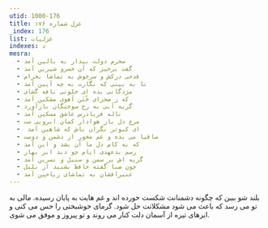 ```yaml
---
utid: 1000-176
title: غزل شماره ۱۷۶
_index: 176
list: غزلیات
indexes: د
mesra:
  - سحرم دولت بیدار به بالین آمد
  - گفت برخیز که آن خسرو شیرین آمد
  - قدحی درکش و سرخوش به تماشا بخرام
  - تا به بینی که نگارت به چه آیین آمد
  - مژدگانی بده ای خلوتی نافه گشای
  - که ز صحرای خُتَن آهوی مشکین آمد
  - گریه آبی به رخ سوختگان بازآورد
  - ناله فریادرس عاشق مسکین آمد
  - مرغ دل باز هوادار کمان ابرویی ست
  - ‌ ای کبوتر نگران باش که شاهین آمد
  - ساقیا می بده و غم مخور از دشمن و دوست
  - که به کام دل ما آن بشد و این آمد
  - رسم بدعهدی ایام چو دید ابر بهار
  - گریه اش بر سمن و سنبل و نسرین آمد
  - چون صبا گفته حافظ بشنید از بلبل
  - عنبرافشان به تماشای ریاحین آمد
---
```

بلند شو ببین که چگونه دشمنانت شکست خورده اند و غم هایت به پایان رسیده. مالی به تو می رسد که باعث می شود مشکلاتت حل شود. گرمای خوشبختی را حس می کنی و ابرهای تیره از آسمان دلت کنار می روند و تو پیروز و موفق می شوی.
